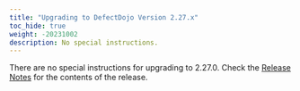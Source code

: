 ```yaml
---
title: "Upgrading to DefectDojo Version 2.27.x"
toc_hide: true
weight: -20231002
description: No special instructions.
---
```

There are no special instructions for upgrading to 2.27.0. Check the [Release Notes](https://github.com/DefectDojo/django-DefectDojo/releases/tag/2.27.0) for the contents of the release.
